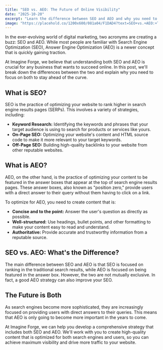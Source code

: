 ```yaml
---
title: "SEO vs. AEO: The Future of Online Visibility"
date: "2025-10-20"
excerpt: "Learn the difference between SEO and AEO and why you need to focus on both to stay ahead of the curve."
image: "https://placehold.co/1200x600/081a04/F1DAD4?text=SEO+vs.+AEO:+The+Future+of+Online+Visibility&font=raleway"
---
```


In the ever-evolving world of digital marketing, two acronyms are creating a buzz: SEO and AEO. While most people are familiar with Search Engine Optimization (SEO), Answer Engine Optimization (AEO) is a newer concept that is quickly gaining traction.

At Imagine Forge, we believe that understanding both SEO and AEO is crucial for any business that wants to succeed online. In this post, we'll break down the differences between the two and explain why you need to focus on both to stay ahead of the curve.

## What is SEO?

SEO is the practice of optimizing your website to rank higher in search engine results pages (SERPs). This involves a variety of strategies, including:

*   **Keyword Research:** Identifying the keywords and phrases that your target audience is using to search for products or services like yours.
*   **On-Page SEO:** Optimizing your website's content and HTML source code to make it more relevant to your target keywords.
*   **Off-Page SEO:** Building high-quality backlinks to your website from other reputable websites.

## What is AEO?

AEO, on the other hand, is the practice of optimizing your content to be featured in the answer boxes that appear at the top of search engine results pages. These answer boxes, also known as "position zero," provide users with a direct answer to their query without them having to click on a link.

To optimize for AEO, you need to create content that is:

*   **Concise and to the point:** Answer the user's question as directly as possible.
*   **Well-structured:** Use headings, bullet points, and other formatting to make your content easy to read and understand.
*   **Authoritative:** Provide accurate and trustworthy information from a reputable source.

## SEO vs. AEO: What's the Difference?

The main difference between SEO and AEO is that SEO is focused on ranking in the traditional search results, while AEO is focused on being featured in the answer box. However, the two are not mutually exclusive. In fact, a good AEO strategy can also improve your SEO.

## The Future is Both

As search engines become more sophisticated, they are increasingly focused on providing users with direct answers to their queries. This means that AEO is only going to become more important in the years to come.

At Imagine Forge, we can help you develop a comprehensive strategy that includes both SEO and AEO. We'll work with you to create high-quality content that is optimized for both search engines and users, so you can achieve maximum visibility and drive more traffic to your website.

